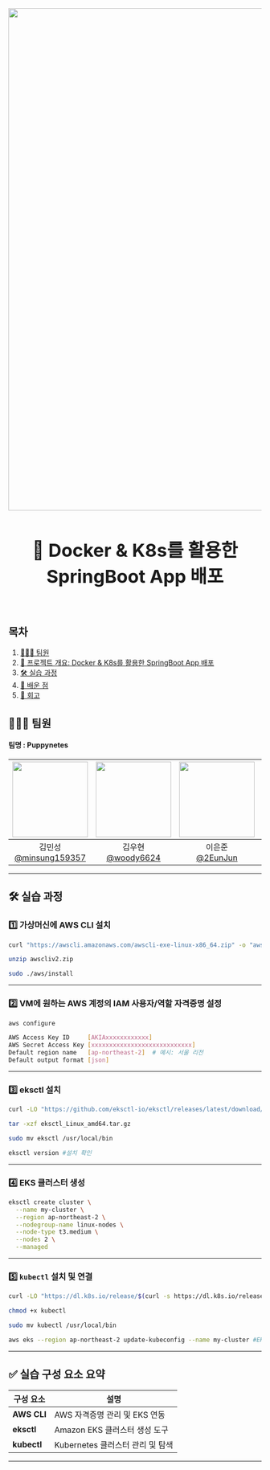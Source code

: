 <img src="https://capsule-render.vercel.app/api?type=waving&color=00C3FF&height=150&section=header" width="1000" />

<div align="center">
<h1 style="font-size: 36px;">🌱 Docker & K8s를 활용한<br> SpringBoot App 배포</h1>
</div>
</br>

## 목차
1. [🙆🏻‍♂️ 팀원](#%EF%B8%8F-팀원)
2. [🌱 프로젝트 개요: Docker & K8s를 활용한 SpringBoot App 배포](#-프로젝트-개요-docker--k8s를-활용한-springboot-app-배포)
3. [🛠️ 실습 과정](#%EF%B8%8F-실습-과정)
4. [📖 배운 점](#-배운-점)
5. [💜 회고](#-회고)

## 🙆🏻‍♂️ 팀원

#### 팀명 : Puppynetes

|<img src="https://avatars.githubusercontent.com/u/87555330?v=4" width="150" height="150"/>|<img src="https://avatars.githubusercontent.com/u/103871252?v=4" width="150" height="150"/>|<img src="https://avatars.githubusercontent.com/u/179544856?v=4" width="150" height="150"/>|<img src="https://avatars.githubusercontent.com/u/98368034?v=4" width="150" height="150"/>|
|:-:|:-:|:-:|:-:|
|김민성<br/>[@minsung159357](https://github.com/minsung159357)|김우현<br/>[@woody6624](https://github.com/woody6624)|이은준<br/>[@2EunJun](https://github.com/2EunJun)|장수현<br/>[@Aunsxm](https://github.com/Aunsxm)|

---

## 🛠️ 실습 과정

### 1️⃣ 가상머신에 AWS CLI 설치

```bash
curl "https://awscli.amazonaws.com/awscli-exe-linux-x86_64.zip" -o "awscliv2.zip"

unzip awscliv2.zip

sudo ./aws/install
```
---

### 2️⃣ VM에 원하는 **AWS 계정의 IAM 사용자/역할 자격증명 설정**

```bash
aws configure

AWS Access Key ID     [AKIAxxxxxxxxxxxx]
AWS Secret Access Key [xxxxxxxxxxxxxxxxxxxxxxxxxxxx]
Default region name   [ap-northeast-2]  # 예시: 서울 리전
Default output format [json]
```

---

### 3️⃣ eksctl 설치

```bash
curl -LO "https://github.com/eksctl-io/eksctl/releases/latest/download/eksctl_Linux_amd64.tar.gz"

tar -xzf eksctl_Linux_amd64.tar.gz

sudo mv eksctl /usr/local/bin

eksctl version #설치 확인
```

---

### 4️⃣ EKS 클러스터 생성

```bash
eksctl create cluster \
  --name my-cluster \
  --region ap-northeast-2 \
  --nodegroup-name linux-nodes \
  --node-type t3.medium \
  --nodes 2 \
  --managed
```

---

### 5️⃣ `kubectl` 설치 및 연결

```bash
curl -LO "https://dl.k8s.io/release/$(curl -s https://dl.k8s.io/release/stable.txt)/bin/linux/amd64/kubectl"

chmod +x kubectl

sudo mv kubectl /usr/local/bin

aws eks --region ap-northeast-2 update-kubeconfig --name my-cluster #EKS 연결
```

---

## ✅ 실습 구성 요소 요약


| 구성 요소 | 설명 |
|-----------|------|
| **AWS CLI**   | AWS 자격증명 관리 및 EKS 연동 |
| **eksctl**    | Amazon EKS 클러스터 생성 도구 |
| **kubectl**   | Kubernetes 클러스터 관리 및 탐색 |

---
